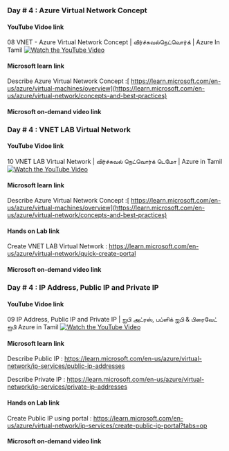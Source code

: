 ### Day # 4 : Azure Virtual Network Concept 
#### YouTube Vidoe link
08 VNET - Azure Virtual Network Concept | விர்ச்சுவல்நெட்வொர்க் | Azure In Tamil 
[![Watch the YouTube Video](https://img.youtube.com/vi/Fal-K7tlqlM/0.jpg)](https://www.youtube.com/watch?v=Fal-K7tlqlM)


#### Microsoft learn link
Describe Azure Virtual Network Concept :[ https://learn.microsoft.com/en-us/azure/virtual-machines/overview](https://learn.microsoft.com/en-us/azure/virtual-network/concepts-and-best-practices)

#### Microsoft on-demand video link 

### Day # 4 : VNET LAB Virtual Network 
#### YouTube Vidoe link 
10 VNET LAB Virtual Network | விர்ச்சுவல் நெட்வொர்க் டெமோ | Azure in Tamil
[![Watch the YouTube Video](https://img.youtube.com/vi/2eLuDr23hk8/0.jpg)](https://www.youtube.com/watch?v=2eLuDr23hk8)


#### Microsoft learn link
Describe Azure Virtual Network Concept :[ https://learn.microsoft.com/en-us/azure/virtual-machines/overview](https://learn.microsoft.com/en-us/azure/virtual-network/concepts-and-best-practices)

#### Hands on Lab link
Create VNET LAB Virtual Network : https://learn.microsoft.com/en-us/azure/virtual-network/quick-create-portal
#### Microsoft on-demand video link 

### Day # 4 : IP Address, Public IP and Private IP 
#### YouTube Vidoe link 
09 IP Address, Public IP and Private IP | ஐபி அட்ரஸ், பப்ளிக் ஐபி & பிரைவேட் ஐபி Azure in Tamil
[![Watch the YouTube Video](https://img.youtube.com/vi/oP2hxZptpV0/0.jpg)](https://www.youtube.com/watch?v=oP2hxZptpV0)


#### Microsoft learn link
Describe Public IP  : https://learn.microsoft.com/en-us/azure/virtual-network/ip-services/public-ip-addresses

Describe Private IP  : https://learn.microsoft.com/en-us/azure/virtual-network/ip-services/private-ip-addresses

#### Hands on Lab link
Create Public IP using portal : https://learn.microsoft.com/en-us/azure/virtual-network/ip-services/create-public-ip-portal?tabs=op
#### Microsoft on-demand video link 